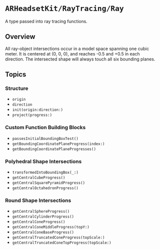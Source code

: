 # ``ARHeadsetKit/RayTracing/Ray``

A type passed into ray tracing functions.

## Overview

All ray-object intersections occur in a model space spanning one cubic meter. It is centered at (0, 0, 0), and reaches -0.5 and +0.5 in each direction. The intersected shape will always touch all six bounding planes.

## Topics

### Structure

- ``origin``
- ``direction``
- ``init(origin:direction:)``
- ``project(progress:)``

### Custom Function Building Blocks

- ``passesInitialBoundingBoxTest()``
- ``getBoundingCoordinatePlaneProgress(index:)``
- ``getBoundingCoordinatePlaneProgresses()``

### Polyhedral Shape Intersections

- ``transformedIntoBoundingBox(_:)``
- ``getCentralCubeProgress()``
- ``getCentralSquarePyramidProgress()``
- ``getCentralOctahedronProgress()``

### Round Shape Intersections

- ``getCentralSphereProgress()``
- ``getCentralCylinderProgress()``
- ``getCentralConeProgress()``
- ``getCentralConeMiddleProgress(topY:)``
- ``getCentralConeBaseProgress()``
- ``getCentralTruncatedConeProgress(topScale:)``
- ``getCentralTruncatedConeTopProgress(topScale:)``
